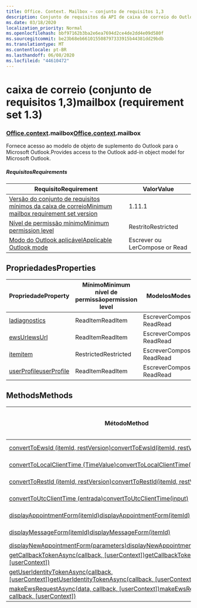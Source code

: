 ```yaml
---
title: Office. Context. Mailbox – conjunto de requisitos 1,3
description: Conjunto de requisitos da API de caixa de correio do Outlook versão 1,3 do modelo de objeto Mailbox.
ms.date: 03/18/2020
localization_priority: Normal
ms.openlocfilehash: bbf97162b3ba2e6ea7694d2ce4de2dd4e09d580f
ms.sourcegitcommit: be23b68eb661015508797333915b44381dd29bdb
ms.translationtype: MT
ms.contentlocale: pt-BR
ms.lasthandoff: 06/08/2020
ms.locfileid: "44610472"
---
```

# <a name="mailbox-requirement-set-13"></a><span data-ttu-id="2d2e2-103">caixa de correio (conjunto de requisitos 1,3)</span><span class="sxs-lookup"><span data-stu-id="2d2e2-103">mailbox (requirement set 1.3)</span></span>

### <a name="officecontextmailbox"></a><span data-ttu-id="2d2e2-104">[Office](office.md)[.context](office.context.md).mailbox</span><span class="sxs-lookup"><span data-stu-id="2d2e2-104">[Office](office.md)[.context](office.context.md).mailbox</span></span>

<span data-ttu-id="2d2e2-105">Fornece acesso ao modelo de objeto de suplemento do Outlook para o Microsoft Outlook.</span><span class="sxs-lookup"><span data-stu-id="2d2e2-105">Provides access to the Outlook add-in object model for Microsoft Outlook.</span></span>

##### <a name="requirements"></a><span data-ttu-id="2d2e2-106">Requisitos</span><span class="sxs-lookup"><span data-stu-id="2d2e2-106">Requirements</span></span>

|<span data-ttu-id="2d2e2-107">Requisito</span><span class="sxs-lookup"><span data-stu-id="2d2e2-107">Requirement</span></span>| <span data-ttu-id="2d2e2-108">Valor</span><span class="sxs-lookup"><span data-stu-id="2d2e2-108">Value</span></span>|
|---|---|
|[<span data-ttu-id="2d2e2-109">Versão do conjunto de requisitos mínimos da caixa de correio</span><span class="sxs-lookup"><span data-stu-id="2d2e2-109">Minimum mailbox requirement set version</span></span>](../../requirement-sets/outlook-api-requirement-sets.md)| <span data-ttu-id="2d2e2-110">1.1</span><span class="sxs-lookup"><span data-stu-id="2d2e2-110">1.1</span></span>|
|[<span data-ttu-id="2d2e2-111">Nível de permissão mínimo</span><span class="sxs-lookup"><span data-stu-id="2d2e2-111">Minimum permission level</span></span>](../../../outlook/understanding-outlook-add-in-permissions.md)| <span data-ttu-id="2d2e2-112">Restrito</span><span class="sxs-lookup"><span data-stu-id="2d2e2-112">Restricted</span></span>|
|[<span data-ttu-id="2d2e2-113">Modo do Outlook aplicável</span><span class="sxs-lookup"><span data-stu-id="2d2e2-113">Applicable Outlook mode</span></span>](../../../outlook/outlook-add-ins-overview.md#extension-points)| <span data-ttu-id="2d2e2-114">Escrever ou Ler</span><span class="sxs-lookup"><span data-stu-id="2d2e2-114">Compose or Read</span></span>|

## <a name="properties"></a><span data-ttu-id="2d2e2-115">Propriedades</span><span class="sxs-lookup"><span data-stu-id="2d2e2-115">Properties</span></span>

| <span data-ttu-id="2d2e2-116">Propriedade</span><span class="sxs-lookup"><span data-stu-id="2d2e2-116">Property</span></span> | <span data-ttu-id="2d2e2-117">Mínimo</span><span class="sxs-lookup"><span data-stu-id="2d2e2-117">Minimum</span></span><br><span data-ttu-id="2d2e2-118">nível de permissão</span><span class="sxs-lookup"><span data-stu-id="2d2e2-118">permission level</span></span> | <span data-ttu-id="2d2e2-119">Modelos</span><span class="sxs-lookup"><span data-stu-id="2d2e2-119">Modes</span></span> | <span data-ttu-id="2d2e2-120">Tipo de retorno</span><span class="sxs-lookup"><span data-stu-id="2d2e2-120">Return type</span></span> | <span data-ttu-id="2d2e2-121">Mínimo</span><span class="sxs-lookup"><span data-stu-id="2d2e2-121">Minimum</span></span><br><span data-ttu-id="2d2e2-122">conjunto de requisitos</span><span class="sxs-lookup"><span data-stu-id="2d2e2-122">requirement set</span></span> |
|---|---|---|---|:---:|
| [<span data-ttu-id="2d2e2-123">la</span><span class="sxs-lookup"><span data-stu-id="2d2e2-123">diagnostics</span></span>](/javascript/api/outlook/office.mailbox?view=outlook-js-1.3#diagnostics) | <span data-ttu-id="2d2e2-124">ReadItem</span><span class="sxs-lookup"><span data-stu-id="2d2e2-124">ReadItem</span></span> | <span data-ttu-id="2d2e2-125">Escrever</span><span class="sxs-lookup"><span data-stu-id="2d2e2-125">Compose</span></span><br><span data-ttu-id="2d2e2-126">Read</span><span class="sxs-lookup"><span data-stu-id="2d2e2-126">Read</span></span> | [<span data-ttu-id="2d2e2-127">Diagnostics</span><span class="sxs-lookup"><span data-stu-id="2d2e2-127">Diagnostics</span></span>](/javascript/api/outlook/office.diagnostics?view=outlook-js-1.3) | [<span data-ttu-id="2d2e2-128">1.1</span><span class="sxs-lookup"><span data-stu-id="2d2e2-128">1.1</span></span>](../requirement-set-1.1/outlook-requirement-set-1.1.md) |
| [<span data-ttu-id="2d2e2-129">ewsUrl</span><span class="sxs-lookup"><span data-stu-id="2d2e2-129">ewsUrl</span></span>](/javascript/api/outlook/office.mailbox?view=outlook-js-1.3#ewsurl) | <span data-ttu-id="2d2e2-130">ReadItem</span><span class="sxs-lookup"><span data-stu-id="2d2e2-130">ReadItem</span></span> | <span data-ttu-id="2d2e2-131">Escrever</span><span class="sxs-lookup"><span data-stu-id="2d2e2-131">Compose</span></span><br><span data-ttu-id="2d2e2-132">Read</span><span class="sxs-lookup"><span data-stu-id="2d2e2-132">Read</span></span> | <span data-ttu-id="2d2e2-133">String</span><span class="sxs-lookup"><span data-stu-id="2d2e2-133">String</span></span> | [<span data-ttu-id="2d2e2-134">1.1</span><span class="sxs-lookup"><span data-stu-id="2d2e2-134">1.1</span></span>](../requirement-set-1.1/outlook-requirement-set-1.1.md) |
| [<span data-ttu-id="2d2e2-135">item</span><span class="sxs-lookup"><span data-stu-id="2d2e2-135">item</span></span>](office.context.mailbox.item.md) | <span data-ttu-id="2d2e2-136">Restricted</span><span class="sxs-lookup"><span data-stu-id="2d2e2-136">Restricted</span></span> | <span data-ttu-id="2d2e2-137">Escrever</span><span class="sxs-lookup"><span data-stu-id="2d2e2-137">Compose</span></span><br><span data-ttu-id="2d2e2-138">Read</span><span class="sxs-lookup"><span data-stu-id="2d2e2-138">Read</span></span> | [<span data-ttu-id="2d2e2-139">Item</span><span class="sxs-lookup"><span data-stu-id="2d2e2-139">Item</span></span>](/javascript/api/outlook/office.item?view=outlook-js-1.3) | [<span data-ttu-id="2d2e2-140">1.1</span><span class="sxs-lookup"><span data-stu-id="2d2e2-140">1.1</span></span>](../requirement-set-1.1/outlook-requirement-set-1.1.md) |
| [<span data-ttu-id="2d2e2-141">userProfile</span><span class="sxs-lookup"><span data-stu-id="2d2e2-141">userProfile</span></span>](/javascript/api/outlook/office.mailbox?view=outlook-js-1.3#userprofile) | <span data-ttu-id="2d2e2-142">ReadItem</span><span class="sxs-lookup"><span data-stu-id="2d2e2-142">ReadItem</span></span> | <span data-ttu-id="2d2e2-143">Escrever</span><span class="sxs-lookup"><span data-stu-id="2d2e2-143">Compose</span></span><br><span data-ttu-id="2d2e2-144">Read</span><span class="sxs-lookup"><span data-stu-id="2d2e2-144">Read</span></span> | [<span data-ttu-id="2d2e2-145">UserProfile</span><span class="sxs-lookup"><span data-stu-id="2d2e2-145">UserProfile</span></span>](/javascript/api/outlook/office.userprofile?view=outlook-js-1.3) | [<span data-ttu-id="2d2e2-146">1.1</span><span class="sxs-lookup"><span data-stu-id="2d2e2-146">1.1</span></span>](../requirement-set-1.1/outlook-requirement-set-1.1.md) |

## <a name="methods"></a><span data-ttu-id="2d2e2-147">Methods</span><span class="sxs-lookup"><span data-stu-id="2d2e2-147">Methods</span></span>

| <span data-ttu-id="2d2e2-148">Método</span><span class="sxs-lookup"><span data-stu-id="2d2e2-148">Method</span></span> | <span data-ttu-id="2d2e2-149">Mínimo</span><span class="sxs-lookup"><span data-stu-id="2d2e2-149">Minimum</span></span><br><span data-ttu-id="2d2e2-150">nível de permissão</span><span class="sxs-lookup"><span data-stu-id="2d2e2-150">permission level</span></span> | <span data-ttu-id="2d2e2-151">Modelos</span><span class="sxs-lookup"><span data-stu-id="2d2e2-151">Modes</span></span> | <span data-ttu-id="2d2e2-152">Mínimo</span><span class="sxs-lookup"><span data-stu-id="2d2e2-152">Minimum</span></span><br><span data-ttu-id="2d2e2-153">conjunto de requisitos</span><span class="sxs-lookup"><span data-stu-id="2d2e2-153">requirement set</span></span> |
|---|---|---|:---:|
| [<span data-ttu-id="2d2e2-154">convertToEwsId (itemId, restVersion)</span><span class="sxs-lookup"><span data-stu-id="2d2e2-154">convertToEwsId(itemId, restVersion)</span></span>](/javascript/api/outlook/office.mailbox?view=outlook-js-1.3#converttoewsid-itemid--restversion-) | <span data-ttu-id="2d2e2-155">Restricted</span><span class="sxs-lookup"><span data-stu-id="2d2e2-155">Restricted</span></span> | <span data-ttu-id="2d2e2-156">Escrever</span><span class="sxs-lookup"><span data-stu-id="2d2e2-156">Compose</span></span><br><span data-ttu-id="2d2e2-157">Read</span><span class="sxs-lookup"><span data-stu-id="2d2e2-157">Read</span></span> | [<span data-ttu-id="2d2e2-158">1.3</span><span class="sxs-lookup"><span data-stu-id="2d2e2-158">1.3</span></span>](../requirement-set-1.3/outlook-requirement-set-1.3.md) |
| [<span data-ttu-id="2d2e2-159">convertToLocalClientTime (TimeValue)</span><span class="sxs-lookup"><span data-stu-id="2d2e2-159">convertToLocalClientTime(timeValue)</span></span>](/javascript/api/outlook/office.mailbox?view=outlook-js-1.3#converttolocalclienttime-timevalue-) | <span data-ttu-id="2d2e2-160">ReadItem</span><span class="sxs-lookup"><span data-stu-id="2d2e2-160">ReadItem</span></span> | <span data-ttu-id="2d2e2-161">Escrever</span><span class="sxs-lookup"><span data-stu-id="2d2e2-161">Compose</span></span><br><span data-ttu-id="2d2e2-162">Read</span><span class="sxs-lookup"><span data-stu-id="2d2e2-162">Read</span></span> | [<span data-ttu-id="2d2e2-163">1.1</span><span class="sxs-lookup"><span data-stu-id="2d2e2-163">1.1</span></span>](../requirement-set-1.1/outlook-requirement-set-1.1.md) |
| [<span data-ttu-id="2d2e2-164">convertToRestId (itemId, restVersion)</span><span class="sxs-lookup"><span data-stu-id="2d2e2-164">convertToRestId(itemId, restVersion)</span></span>](/javascript/api/outlook/office.mailbox?view=outlook-js-1.3#converttorestid-itemid--restversion-) | <span data-ttu-id="2d2e2-165">Restricted</span><span class="sxs-lookup"><span data-stu-id="2d2e2-165">Restricted</span></span> | <span data-ttu-id="2d2e2-166">Escrever</span><span class="sxs-lookup"><span data-stu-id="2d2e2-166">Compose</span></span><br><span data-ttu-id="2d2e2-167">Read</span><span class="sxs-lookup"><span data-stu-id="2d2e2-167">Read</span></span> | [<span data-ttu-id="2d2e2-168">1.3</span><span class="sxs-lookup"><span data-stu-id="2d2e2-168">1.3</span></span>](../requirement-set-1.3/outlook-requirement-set-1.3.md) |
| [<span data-ttu-id="2d2e2-169">convertToUtcClientTime (entrada)</span><span class="sxs-lookup"><span data-stu-id="2d2e2-169">convertToUtcClientTime(input)</span></span>](/javascript/api/outlook/office.mailbox?view=outlook-js-1.3#converttoutcclienttime-input-) | <span data-ttu-id="2d2e2-170">ReadItem</span><span class="sxs-lookup"><span data-stu-id="2d2e2-170">ReadItem</span></span> | <span data-ttu-id="2d2e2-171">Escrever</span><span class="sxs-lookup"><span data-stu-id="2d2e2-171">Compose</span></span><br><span data-ttu-id="2d2e2-172">Read</span><span class="sxs-lookup"><span data-stu-id="2d2e2-172">Read</span></span> | [<span data-ttu-id="2d2e2-173">1.1</span><span class="sxs-lookup"><span data-stu-id="2d2e2-173">1.1</span></span>](../requirement-set-1.1/outlook-requirement-set-1.1.md) |
| [<span data-ttu-id="2d2e2-174">displayAppointmentForm(itemId)</span><span class="sxs-lookup"><span data-stu-id="2d2e2-174">displayAppointmentForm(itemId)</span></span>](/javascript/api/outlook/office.mailbox?view=outlook-js-1.3#displayappointmentform-itemid-) | <span data-ttu-id="2d2e2-175">ReadItem</span><span class="sxs-lookup"><span data-stu-id="2d2e2-175">ReadItem</span></span> | <span data-ttu-id="2d2e2-176">Escrever</span><span class="sxs-lookup"><span data-stu-id="2d2e2-176">Compose</span></span><br><span data-ttu-id="2d2e2-177">Read</span><span class="sxs-lookup"><span data-stu-id="2d2e2-177">Read</span></span> | [<span data-ttu-id="2d2e2-178">1.1</span><span class="sxs-lookup"><span data-stu-id="2d2e2-178">1.1</span></span>](../requirement-set-1.1/outlook-requirement-set-1.1.md) |
| [<span data-ttu-id="2d2e2-179">displayMessageForm(itemId)</span><span class="sxs-lookup"><span data-stu-id="2d2e2-179">displayMessageForm(itemId)</span></span>](/javascript/api/outlook/office.mailbox?view=outlook-js-1.3#displaymessageform-itemid-) | <span data-ttu-id="2d2e2-180">ReadItem</span><span class="sxs-lookup"><span data-stu-id="2d2e2-180">ReadItem</span></span> | <span data-ttu-id="2d2e2-181">Escrever</span><span class="sxs-lookup"><span data-stu-id="2d2e2-181">Compose</span></span><br><span data-ttu-id="2d2e2-182">Read</span><span class="sxs-lookup"><span data-stu-id="2d2e2-182">Read</span></span> | [<span data-ttu-id="2d2e2-183">1.1</span><span class="sxs-lookup"><span data-stu-id="2d2e2-183">1.1</span></span>](../requirement-set-1.1/outlook-requirement-set-1.1.md) |
| [<span data-ttu-id="2d2e2-184">displayNewAppointmentForm(parameters)</span><span class="sxs-lookup"><span data-stu-id="2d2e2-184">displayNewAppointmentForm(parameters)</span></span>](/javascript/api/outlook/office.mailbox?view=outlook-js-1.3#displaynewappointmentform-parameters-) | <span data-ttu-id="2d2e2-185">ReadItem</span><span class="sxs-lookup"><span data-stu-id="2d2e2-185">ReadItem</span></span> | <span data-ttu-id="2d2e2-186">Read</span><span class="sxs-lookup"><span data-stu-id="2d2e2-186">Read</span></span> | [<span data-ttu-id="2d2e2-187">1.1</span><span class="sxs-lookup"><span data-stu-id="2d2e2-187">1.1</span></span>](../requirement-set-1.1/outlook-requirement-set-1.1.md) |
| <span data-ttu-id="2d2e2-188">[getCallbackTokenAsync(callback, [userContext])](/javascript/api/outlook/office.mailbox?view=outlook-js-1.3#getcallbacktokenasync-callback--usercontext-)</span><span class="sxs-lookup"><span data-stu-id="2d2e2-188">[getCallbackTokenAsync(callback, [userContext])](/javascript/api/outlook/office.mailbox?view=outlook-js-1.3#getcallbacktokenasync-callback--usercontext-)</span></span> | <span data-ttu-id="2d2e2-189">ReadItem</span><span class="sxs-lookup"><span data-stu-id="2d2e2-189">ReadItem</span></span> | <span data-ttu-id="2d2e2-190">Escrever</span><span class="sxs-lookup"><span data-stu-id="2d2e2-190">Compose</span></span><br><span data-ttu-id="2d2e2-191">Read</span><span class="sxs-lookup"><span data-stu-id="2d2e2-191">Read</span></span> | [<span data-ttu-id="2d2e2-192">1.3</span><span class="sxs-lookup"><span data-stu-id="2d2e2-192">1.3</span></span>](../requirement-set-1.3/outlook-requirement-set-1.3.md)<br>[<span data-ttu-id="2d2e2-193">1.1</span><span class="sxs-lookup"><span data-stu-id="2d2e2-193">1.1</span></span>](../requirement-set-1.1/outlook-requirement-set-1.1.md) |
| <span data-ttu-id="2d2e2-194">[getUserIdentityTokenAsync(callback, [userContext])](/javascript/api/outlook/office.mailbox?view=outlook-js-1.3#getuseridentitytokenasync-callback--usercontext-)</span><span class="sxs-lookup"><span data-stu-id="2d2e2-194">[getUserIdentityTokenAsync(callback, [userContext])](/javascript/api/outlook/office.mailbox?view=outlook-js-1.3#getuseridentitytokenasync-callback--usercontext-)</span></span> | <span data-ttu-id="2d2e2-195">ReadItem</span><span class="sxs-lookup"><span data-stu-id="2d2e2-195">ReadItem</span></span> | <span data-ttu-id="2d2e2-196">Escrever</span><span class="sxs-lookup"><span data-stu-id="2d2e2-196">Compose</span></span><br><span data-ttu-id="2d2e2-197">Read</span><span class="sxs-lookup"><span data-stu-id="2d2e2-197">Read</span></span> | [<span data-ttu-id="2d2e2-198">1.1</span><span class="sxs-lookup"><span data-stu-id="2d2e2-198">1.1</span></span>](../requirement-set-1.1/outlook-requirement-set-1.1.md) |
| <span data-ttu-id="2d2e2-199">[makeEwsRequestAsync(data, callback, [userContext])](/javascript/api/outlook/office.mailbox?view=outlook-js-1.3#makeewsrequestasync-data--callback--usercontext-)</span><span class="sxs-lookup"><span data-stu-id="2d2e2-199">[makeEwsRequestAsync(data, callback, [userContext])](/javascript/api/outlook/office.mailbox?view=outlook-js-1.3#makeewsrequestasync-data--callback--usercontext-)</span></span> | <span data-ttu-id="2d2e2-200">ReadWriteMailbox</span><span class="sxs-lookup"><span data-stu-id="2d2e2-200">ReadWriteMailbox</span></span> | <span data-ttu-id="2d2e2-201">Escrever</span><span class="sxs-lookup"><span data-stu-id="2d2e2-201">Compose</span></span><br><span data-ttu-id="2d2e2-202">Read</span><span class="sxs-lookup"><span data-stu-id="2d2e2-202">Read</span></span> | [<span data-ttu-id="2d2e2-203">1.1</span><span class="sxs-lookup"><span data-stu-id="2d2e2-203">1.1</span></span>](../requirement-set-1.1/outlook-requirement-set-1.1.md) |
